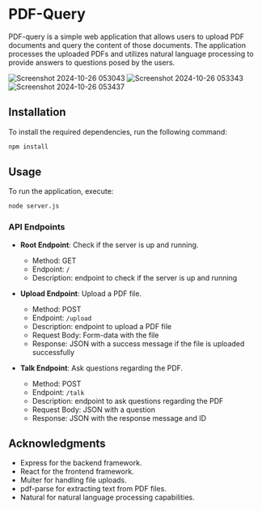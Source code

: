 
# PDF-Query

PDF-query is a simple web application that allows users to upload PDF documents and query the content of those documents. The application processes the uploaded PDFs and utilizes natural language processing to provide answers to questions posed by the users.

![Screenshot 2024-10-26 053043](https://github.com/user-attachments/assets/53bf89cb-5d1d-4476-b3be-d13ea83cc2a1)
![Screenshot 2024-10-26 053343](https://github.com/user-attachments/assets/4cb858a4-0352-4a9a-bcaa-b7b043e2feb0)
![Screenshot 2024-10-26 053437](https://github.com/user-attachments/assets/485207e9-dc89-4dda-9f2b-ca47d56ca1ec)


## Installation

To install the required dependencies, run the following command:

```bash
npm install

```

## Usage

To run the application, execute:

```bash
node server.js
```



### API Endpoints

- **Root Endpoint**: Check if the server is up and running.
  - Method: GET
  - Endpoint: `/`
  - Description: endpoint to check if the server is up and running

- **Upload Endpoint**: Upload a PDF file.
  - Method: POST
  - Endpoint: `/upload`
  - Description: endpoint to upload a PDF file
  - Request Body: Form-data with the file
  - Response: JSON with a success message if the file is uploaded successfully



- **Talk Endpoint**: Ask questions regarding the PDF.
  - Method: POST
  - Endpoint: `/talk`
  - Description: endpoint to ask questions regarding the PDF
  - Request Body: JSON with a question
  - Response: JSON with the response message and ID


## Acknowledgments
- Express for the backend framework.
- React for the frontend framework.
- Multer for handling file uploads.
- pdf-parse for extracting text from PDF files.
- Natural for natural language processing capabilities.
